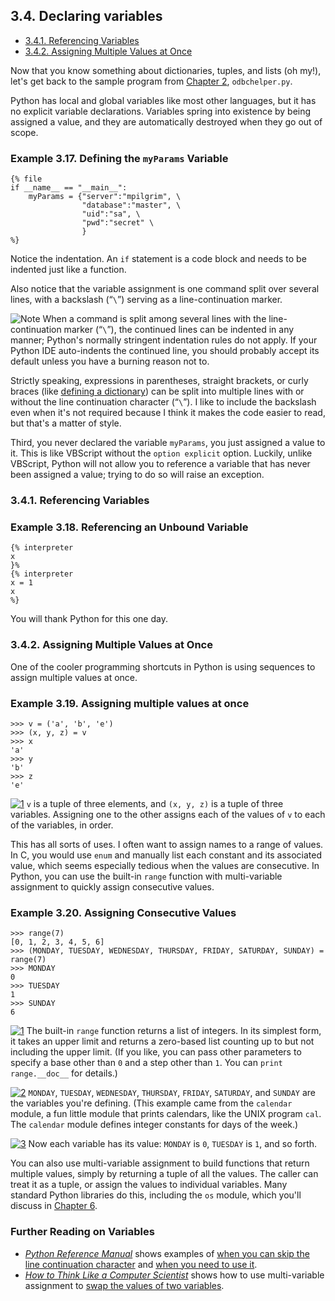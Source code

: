 

3.4. Declaring variables
------------------------

-   [3.4.1. Referencing Variables](declaring_variables.html#d0e6873)
-   [3.4.2. Assigning Multiple Values at
    Once](declaring_variables.html#odbchelper.multiassign)

Now that you know something about dictionaries, tuples, and lists (oh
my!), let's get back to the sample program from [Chapter
2](../getting_to_know_python/index.html), `odbchelper.py`.

Python has local and global variables like most other languages, but it
has no explicit variable declarations. Variables spring into existence
by being assigned a value, and they are automatically destroyed when
they go out of scope.

### Example 3.17. Defining the `myParams` Variable

    {% file
    if __name__ == "__main__":
        myParams = {"server":"mpilgrim", \
                    "database":"master", \
                    "uid":"sa", \
                    "pwd":"secret" \
                    }
    %}

Notice the indentation. An `if` statement is a code block and needs to
be indented just like a function.

Also notice that the variable assignment is one command split over
several lines, with a backslash (“`\`”) serving as a line-continuation
marker.


![Note](../images/note.png) 
When a command is split among several lines with the line-continuation marker (“`\`”), the continued lines can be indented in any manner; Python's normally stringent indentation rules do not apply. If your Python IDE auto-indents the continued line, you should probably accept its default unless you have a burning reason not to. 

Strictly speaking, expressions in parentheses, straight brackets, or
curly braces (like [defining a
dictionary](declaring_variables.html#myparamsdef "Example 3.17. Defining the myParams Variable"))
can be split into multiple lines with or without the line continuation
character (“`\`”). I like to include the backslash even when it's not
required because I think it makes the code easier to read, but that's a
matter of style.

Third, you never declared the variable `myParams`, you just assigned a
value to it. This is like VBScript without the `option explicit` option.
Luckily, unlike VBScript, Python will not allow you to reference a
variable that has never been assigned a value; trying to do so will
raise an exception.

### 3.4.1. Referencing Variables

### Example 3.18. Referencing an Unbound Variable

    {% interpreter
    x
    }%
    {% interpreter
    x = 1
    x
    %}

You will thank Python for this one day.

### 3.4.2. Assigning Multiple Values at Once

One of the cooler programming shortcuts in Python is using sequences to
assign multiple values at once.

### Example 3.19. Assigning multiple values at once

    >>> v = ('a', 'b', 'e')
    >>> (x, y, z) = v     
    >>> x
    'a'
    >>> y
    'b'
    >>> z
    'e'



[![1](../images/callouts/1.png)](#odbchelper.multiassign.1.1) `v` is a tuple of three elements, and `(x, y, z)` is a tuple of three variables. Assigning one to the other assigns each of the values of `v` to each of the variables, in order. 

This has all sorts of uses. I often want to assign names to a range of
values. In C, you would use `enum` and manually list each constant and
its associated value, which seems especially tedious when the values are
consecutive. In Python, you can use the built-in `range` function with
multi-variable assignment to quickly assign consecutive values.

### Example 3.20. Assigning Consecutive Values

    >>> range(7)                                                                    
    [0, 1, 2, 3, 4, 5, 6]
    >>> (MONDAY, TUESDAY, WEDNESDAY, THURSDAY, FRIDAY, SATURDAY, SUNDAY) = range(7) 
    >>> MONDAY                                                                      
    0
    >>> TUESDAY
    1
    >>> SUNDAY
    6



[![1](../images/callouts/1.png)](#odbchelper.multiassign.2.1) The built-in `range` function returns a list of integers. In its simplest form, it takes an upper limit and returns a zero-based list counting up to but not including the upper limit. (If you like, you can pass other parameters to specify a base other than `0` and a step other than `1`. You can `print range.__doc__` for details.) 

[![2](../images/callouts/2.png)](#odbchelper.multiassign.2.2) `MONDAY`, `TUESDAY`, `WEDNESDAY`, `THURSDAY`, `FRIDAY`, `SATURDAY`, and `SUNDAY` are the variables you're defining. (This example came from the `calendar` module, a fun little module that prints calendars, like the UNIX program `cal`. The `calendar` module defines integer constants for days of the week.) 

[![3](../images/callouts/3.png)](#odbchelper.multiassign.2.3) Now each variable has its value: `MONDAY` is `0`, `TUESDAY` is `1`, and so forth. 

You can also use multi-variable assignment to build functions that
return multiple values, simply by returning a tuple of all the values.
The caller can treat it as a tuple, or assign the values to individual
variables. Many standard Python libraries do this, including the `os`
module, which you'll discuss in [Chapter
6](../file_handling/index.html).

### Further Reading on Variables

-   [*Python Reference Manual*](https://docs.python.org/2/reference/)
    shows examples of [when you can skip the line continuation
    character](https://docs.python.org/2/reference/lexical_analysis.html#implicit-line-joining)
    and [when you need to use
    it](https://docs.python.org/2/reference/lexical_analysis.html#explicit-line-joining).
-   [*How to Think Like a Computer
    Scientist*](http://openbookproject.net/thinkcs/ "Python book for computer science majors")
    shows how to use multi-variable assignment to [swap the values of
    two variables](http://openbookproject.net/thinkcs/python/english2e/ch11.html).

  

